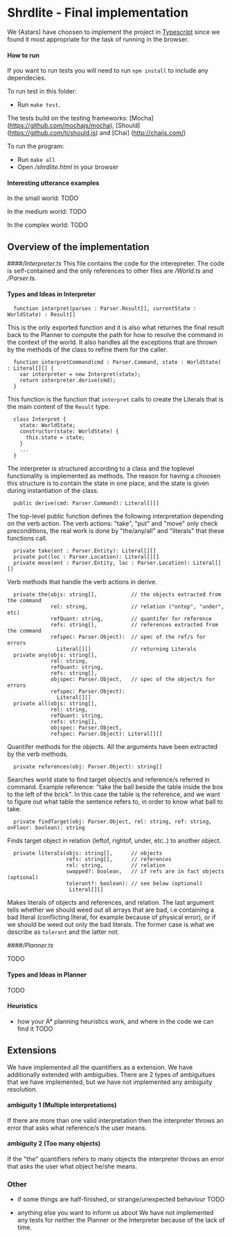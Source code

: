 # Shrdlite - Final implementation

We (Astars) have choosen to implement the project in
[Typescript](http://www.typescriptlang.org) since we found it most appropriate
for the task of running in the browser.

#### How to run

If you want to run tests you will need to run `npm install` to include any
dependecies.

To run test in this folder:

- Run `make test`.

The tests build on the testing frameworks:
[Mocha] (https://github.com/mochajs/mocha),
[Should] (https://github.com/tj/should.js) and
[Chai] (http://chaijs.com/)

To run the program:

- Run `make all`
- Open */shrdlite.html* in your browser

#### Interesting utterance examples

In the small world:
TODO


In the medium world:
TODO


In the complex world:
TODO


## Overview of the implementation

####*/Interpreter.ts*
This file contains the code for the interepreter. The code is self-contained and
the only references to other files are */World.ts* and */Parser.ts*.

#### Types and Ideas in Interpreter

```
  function interpret(parses : Parser.Result[], currentState : WorldState) : Result[]
```
This is the only exported function and it is also what returnes the final result
back to the Planner to compute the path for how to resolve the command in the
context of the world. It also handles all the exceptions that are thrown by the
methods of the class to refine them for the caller.

```
  function interpretCommand(cmd : Parser.Command, state : WorldState) : Literal[][] {
    var interpreter = new Interpret(state);
    return interpreter.derive(cmd);
  }
```
This function is the function that `interpret` calls to create the Literals that
is the main content of the `Result` type.

```
  class Interpret {
    state: WorldState;
    constructor(state: WorldState) {
      this.state = state;
    }
    ...
  }
```
The interpreter is structured according to a class and the toplevel functionality is
implemented as methods. The reason for having a choosen this structure is to
contain the state in one place, and the state is given during instantiation of
the class.

```
  public derive(cmd: Parser.Command): Literal[][]
```
The top-level public function defines the following interpretation depending on the
verb action. The verb actions: "take", "put" and "move" only check preconditions, the
real work is done by "the/any/all" and "literals" that these functions call.

```
  private take(ent : Parser.Entity): Literal[][]
  private put(loc : Parser.Location): Literal[][]
  private move(ent : Parser.Entity, loc : Parser.Location): Literal[][]
```
Verb methods that handle the verb actions in derive.

```
  private the(objs: string[],           // the objects extracted from the command
              rel: string,              // relation ("ontop", "under", etc)
              refQuant: string,         // quantifer for reference
              refs: string[],           // references extracted from the command
              refspec: Parser.Object):  // spec of the ref/s for errors
                Literal[][]             // returning Literals
  private any(objs: string[],
              rel: string,
              refQuant: string,
              refs: string[],
              objspec: Parser.Object,   // spec of the object/s for errors
              refspec: Parser.Object):
                Literal[][]
  private all(objs: string[],
              rel: string,
              refQuant: string,
              refs: string[],
              objspec: Parser.Object,
              refspec: Parser.Object): Literal[][]
```
Quantifer methods for the objects. All the arguments have been extracted by the
verb methods.

```
  private references(obj: Parser.Object): string[]
```
Searches world state to find target object/s and reference/s referred in command.
Example reference: "take the ball beside the table inside the box to the left of
the brick". In this case the table is the reference, and we want to figure out what table
the sentence refers to, in order to know what ball to take.

```
  private findTarget(obj: Parser.Object, rel: string, ref: string, onFloor: boolean): string
```
Finds target object in relation (leftof, rightof, under, etc..) to another object.

```
  private literals(objs: string[],      // objects
                   refs: string[],      // references
                   rel: string,         // relation
                   swapped?: boolean,   // if refs are in fact objects (optional)
                   tolerant?: boolean): // see below (optional)
                    Literal[][]

```
Makes literals of objects and references, and relation. The last argument tells
whether we should weed out all arrays that are bad, i.e containing a bad
literal (conflicting literal, for example because of physical error), or if we
should be weed out only the bad literals. The former case is what we describe as
`tolerant` and the latter not.


####*/Planner.ts*

TODO

#### Types and Ideas in Planner

TODO

#### Heuristics

- how your A* planning heuristics work, and where in the code we can find it
TODO

## Extensions

We have implemented all the quantifiers as a extension. We have additionally
extended with ambiguities. There are 2 types of ambiguitues that we have
implemented, but we have not implemented any ambiguity resolution.

#### ambiguity 1 (Multiple interpretations)
If there are more than one valid interpretation then the interpreter throws an
error that asks what reference/s the user means.

#### ambiguity 2 (Too many objects)
If the "the" quantifiers refers to many objects the interpreter throws an error
that asks the user what object he/she means.


### Other

- if some things are half-finished, or strange/unexpected behaviour
TODO

- anything else you want to inform us about
We have not implemented any tests for neither the Planner or the Interpreter
because of the lack of time.


